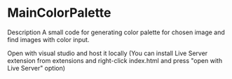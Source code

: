 # MainColorPalette
 
Description
A small code for generating color palette for chosen image and find images with color input.

Open with visual studio and host it locally (You can install Live Server extension from extensions and right-click index.html and press "open with Live Server" option)
